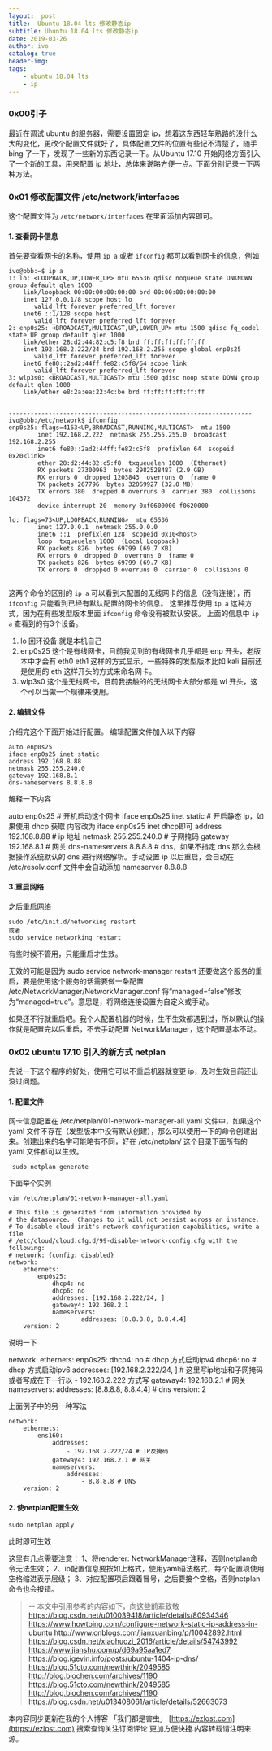 ```yaml
---
layout:  post
title:  Ubuntu 18.04 lts 修改静态ip
subtitle: Ubuntu 18.04 lts 修改静态ip 
date: 2019-03-26
author: ivo
catalog: true
header-img:
tags:
    - ubuntu 18.04 lts
    - ip
---
```

### 0x00引子
最近在调试 ubuntu 的服务器，需要设置固定 ip，想着这东西轻车熟路的没什么大的变化，更改个配置文件就好了，具体配置文件的位置有些记不清楚了，随手 bing 了一下，发现了一些新的东西记录一下。从Ubuntu 17.10 开始网络方面引入了一个新的工具，用来配置 ip 地址，总体来说略方便一点。下面分别记录一下两种方法。

### 0x01 修改配置文件 /etc/network/interfaces
这个配置文件为 `/etc/network/interfaces` 
在里面添加内容即可。

#### 1. 查看网卡信息
首先要查看网卡的名称，使用 `ip a` 或者 `ifconfig` 都可以看到网卡的信息，例如
```
ivo@bbb:~$ ip a
1: lo: <LOOPBACK,UP,LOWER_UP> mtu 65536 qdisc noqueue state UNKNOWN group default qlen 1000
    link/loopback 00:00:00:00:00:00 brd 00:00:00:00:00:00
    inet 127.0.0.1/8 scope host lo
       valid_lft forever preferred_lft forever
    inet6 ::1/128 scope host 
       valid_lft forever preferred_lft forever
2: enp0s25: <BROADCAST,MULTICAST,UP,LOWER_UP> mtu 1500 qdisc fq_codel state UP group default qlen 1000
    link/ether 28:d2:44:82:c5:f8 brd ff:ff:ff:ff:ff:ff
    inet 192.168.2.222/24 brd 192.168.2.255 scope global enp0s25
       valid_lft forever preferred_lft forever
    inet6 fe80::2ad2:44ff:fe82:c5f8/64 scope link 
       valid_lft forever preferred_lft forever
3: wlp3s0: <BROADCAST,MULTICAST> mtu 1500 qdisc noop state DOWN group default qlen 1000
    link/ether e8:2a:ea:22:4c:be brd ff:ff:ff:ff:ff:ff


-------------------------------------------------------------------
ivo@bbb:/etc/network$ ifconfig
enp0s25: flags=4163<UP,BROADCAST,RUNNING,MULTICAST>  mtu 1500
        inet 192.168.2.222  netmask 255.255.255.0  broadcast 192.168.2.255
        inet6 fe80::2ad2:44ff:fe82:c5f8  prefixlen 64  scopeid 0x20<link>
        ether 28:d2:44:82:c5:f8  txqueuelen 1000  (Ethernet)
        RX packets 27300963  bytes 2982528487 (2.9 GB)
        RX errors 0  dropped 1203843  overruns 0  frame 0
        TX packets 267796  bytes 32069927 (32.0 MB)
        TX errors 380  dropped 0 overruns 0  carrier 380  collisions 104372
        device interrupt 20  memory 0xf0600000-f0620000  

lo: flags=73<UP,LOOPBACK,RUNNING>  mtu 65536
        inet 127.0.0.1  netmask 255.0.0.0
        inet6 ::1  prefixlen 128  scopeid 0x10<host>
        loop  txqueuelen 1000  (Local Loopback)
        RX packets 826  bytes 69799 (69.7 KB)
        RX errors 0  dropped 0  overruns 0  frame 0
        TX packets 826  bytes 69799 (69.7 KB)
        TX errors 0  dropped 0 overruns 0  carrier 0  collisions 0


```
这两个命令的区别的 `ip a` 可以看到未配置的无线网卡的信息（没有连接），而 `ifconfig` 只能看到已经有默认配置的网卡的信息。 这里推荐使用 `ip a` 这种方式，因为在有些发型版本里面 `ifconfig` 命令没有被默认安装。
上面的信息中 `ip a` 查看到的有3个设备。
1. lo 回环设备 就是本机自己
2. enp0s25 这个是有线网卡，目前我见到的有线网卡几乎都是 enp 开头，老版本中才会有 eth0 eth1 这样的方式显示，一些特殊的发型版本比如 kali 目前还是使用的 eth 这样开头的方式来命名网卡。
3. wlp3s0 这个是无线网卡，目前我接触的的无线网卡大部分都是 wl 开头，这个可以当做一个规律来使用。

#### 2. 编辑文件
介绍完这个下面开始进行配置。
编辑配置文件加入以下内容
```
auto enp0s25
iface enp0s25 inet static
address 192.168.8.88
netmask 255.255.240.0
gateway 192.168.8.1
dns-nameservers 8.8.8.8
```
解释一下内容

auto enp0s25  #  开机启动这个网卡
iface enp0s25 inet static  #  开启静态 ip，如果使用 dhcp 获取 内容改为 iface enp0s25 inet dhcp即可
address 192.168.8.88  #  ip 地址
netmask 255.255.240.0  #  子网掩码
gateway 192.168.8.1  #  网关
dns-nameservers 8.8.8.8	  #  dns，如果不指定 dns 那么会根据操作系统默认的 dns 进行网络解析。手动设置 ip 以后重启，会自动在 /etc/resolv.conf 文件中会自动添加 nameserver 8.8.8.8 

#### 3.重启网络
之后重启网络
```
sudo /etc/init.d/networking restart
或者
sudo service networking restart
```
有些时候不管用，只能重启才生效。

无效的可能是因为 sudo service network-manager restart 还要做这个服务的重启，要是使用这个服务的话需要做一条配置 /etc/NetworkManager/NetworkManager.conf 将“managed=false”修改为“managed=true”。意思是，将网络连接设置为自定义或手动。

如果还不行就重启吧。我个人配置机器的时候，生不生效都遇到过，所以默认的操作就是配置完以后重启，不去手动配置 NetworkManager，这个配置基本不动。

### 0x02 ubuntu 17.10 引入的新方式 netplan
先说一下这个程序的好处，使用它可以不重启机器就变更 ip，及时生效目前还出没过问题。

#### 1. 配置文件
网卡信息配置在 /etc/netplan/01-network-manager-all.yaml 文件中，如果这个 yaml 文件不存在（发型版本中没有默认创建），那么可以使用一下的命令创建出来。创建出来的名字可能略有不同，好在 /etc/netplan/ 这个目录下面所有的 yaml 文件都可以生效。
```
 sudo netplan generate 
```
下面举个实例
```
vim /etc/netplan/01-network-manager-all.yaml

```

```
# This file is generated from information provided by
# the datasource.  Changes to it will not persist across an instance.
# To disable cloud-init's network configuration capabilities, write a file
# /etc/cloud/cloud.cfg.d/99-disable-network-config.cfg with the following:
# network: {config: disabled}
network:
    ethernets:
        enp0s25:
            dhcp4: no
            dhcp6: no
            addresses: [192.168.2.222/24, ]
            gateway4: 192.168.2.1
            nameservers:
                    addresses: [8.8.8.8, 8.8.4.4]
    version: 2
```
说明一下

network:
    ethernets:
        enp0s25:
            dhcp4: no  #  dhcp 方式启动ipv4
            dhcp6: no  #  dhcp 方式启动ipv6
            addresses: [192.168.2.222/24, ]   #   这里写ip地址和子网掩码 或者写成在下一行以 - 192.168.2.222 方式写
            gateway4: 192.168.2.1  #  网关
            nameservers:
                    addresses: [8.8.8.8, 8.8.4.4]   #  dns
    version: 2


上面例子中的另一种写法
```
network:
    ethernets:
        ens160:
            addresses:
                - 192.168.2.222/24 # IP及掩码
            gateway4: 192.168.2.1 # 网关
            nameservers:
                addresses:
                    - 8.8.8.8 # DNS
    version: 2
```
####  2. 使netplan配置生效
```
sudo netplan apply
```
此时即可生效

这里有几点需要注意： 
1、将renderer: NetworkManager注释，否则netplan命令无法生效； 
2、ip配置信息要按如上格式，使用yaml语法格式，每个配置项使用空格缩进表示层级； 
3、对应配置项后跟着冒号，之后要接个空格，否则netplan命令也会报错。



> 
> --  本文中引用参考的内容如下，向这些前辈致敬
> https://blog.csdn.net/u010039418/article/details/80934346
>https://www.howtoing.com/configure-network-static-ip-address-in-ubuntu
>http://www.cnblogs.com/jianxuanbing/p/10042892.html
>https://blog.csdn.net/xiaohuozi_2016/article/details/54743992
>https://www.jianshu.com/p/d69a95aa1ed7
>https://blog.igevin.info/posts/ubuntu-1404-ip-dns/
>https://blog.51cto.com/newthink/2049585
>http://blog.biochen.com/archives/1190
>https://blog.51cto.com/newthink/2049585
>http://blog.biochen.com/archives/1190
>https://blog.csdn.net/u013408061/article/details/52663073




本内容同步更新在我的个人博客 「我们都是害虫」 [https://ezlost.com](https://ezlost.com)  搜索查询关注订阅评论 更加方便快捷.内容转载请注明来源。
